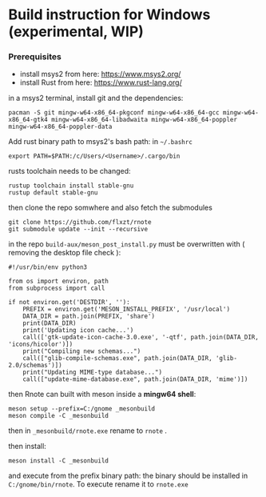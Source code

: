 # Build instruction for Windows (experimental, WIP)

### Prerequisites
- install msys2 from here: https://www.msys2.org/
- install Rust from here: https://www.rust-lang.org/

in a msys2 terminal, install git and the dependencies:
```
pacman -S git mingw-w64-x86_64-pkgconf mingw-w64-x86_64-gcc mingw-w64-x86_64-gtk4 mingw-w64-x86_64-libadwaita mingw-w64-x86_64-poppler mingw-w64-x86_64-poppler-data
```

Add rust binary path to msys2's bash path: in `~/.bashrc`
```
export PATH=$PATH:/c/Users/<Username>/.cargo/bin
```

rusts toolchain needs to be changed:
```
rustup toolchain install stable-gnu
rustup default stable-gnu
```

then clone the repo somwhere and also fetch the submodules
```
git clone https://github.com/flxzt/rnote
git submodule update --init --recursive
```

in the repo `build-aux/meson_post_install.py` must be overwritten with ( removing the desktop file check ):
```
#!/usr/bin/env python3

from os import environ, path
from subprocess import call

if not environ.get('DESTDIR', ''):
    PREFIX = environ.get('MESON_INSTALL_PREFIX', '/usr/local')
    DATA_DIR = path.join(PREFIX, 'share')
    print(DATA_DIR)
    print('Updating icon cache...')
    call(['gtk-update-icon-cache-3.0.exe', '-qtf', path.join(DATA_DIR, 'icons/hicolor')])
    print("Compiling new schemas...")
    call(["glib-compile-schemas.exe", path.join(DATA_DIR, 'glib-2.0/schemas')])
    print("Updating MIME-type database...")
    call(["update-mime-database.exe", path.join(DATA_DIR, 'mime')])
```

then Rnote can built with meson inside a **mingw64 shell**:
```
meson setup --prefix=C:/gnome _mesonbuild
meson compile -C _mesonbuild
```

then in `_mesonbuild/rnote.exe` rename to `rnote` .

then install: 
```
meson install -C _mesonbuild
```

and execute from the prefix binary path:
the binary should be installed in `C:/gnome/bin/rnote`. To execute rename it to `rnote.exe`